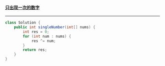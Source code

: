 #### <a href="https://leetcode.cn/problems/single-number/">只出现一次的数字</a>

--------------

```java
class Solution {
    public int singleNumber(int[] nums) {
        int res = 0;
        for (int num : nums) {
            res ^= num;
        }
        return res;
    }
}
```


